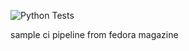 ![Python Tests](https://github.com/dreamer-design/ciwithfedora/actions/workflows/workflow.yml/badge.svg)


sample ci pipeline from fedora magazine
